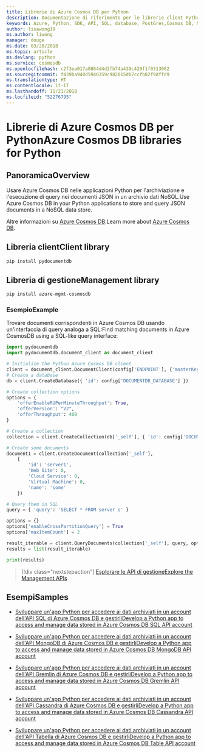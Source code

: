 ```yaml
---
title: Librerie di Azure Cosmos DB per Python
description: Documentazione di riferimento per le librerie client Python per Azure Cosmos DB
keywords: Azure, Python, SDK, API, SQL, database, PostGres,Cosmos DB, NoSQL
author: lisawong19
ms.author: liwong
manager: douge
ms.date: 03/20/2018
ms.topic: article
ms.devlang: python
ms.service: cosmosdb
ms.openlocfilehash: c2f3ea017a8864d4d2fb74a439c420f1f0313082
ms.sourcegitcommit: f439ba940d5940359c982015db7ccfb82f9dffd9
ms.translationtype: HT
ms.contentlocale: it-IT
ms.lasthandoff: 11/21/2018
ms.locfileid: "52276795"
---
```

# <a name="azure-cosmos-db-libraries-for-python"></a><span data-ttu-id="365b2-104">Librerie di Azure Cosmos DB per Python</span><span class="sxs-lookup"><span data-stu-id="365b2-104">Azure Cosmos DB libraries for Python</span></span>

## <a name="overview"></a><span data-ttu-id="365b2-105">Panoramica</span><span class="sxs-lookup"><span data-stu-id="365b2-105">Overview</span></span>

<span data-ttu-id="365b2-106">Usare Azure Cosmos DB nelle applicazioni Python per l'archiviazione e l'esecuzione di query nei documenti JSON in un archivio dati NoSQL.</span><span class="sxs-lookup"><span data-stu-id="365b2-106">Use Azure Cosmos DB in your Python applications to store and query JSON documents in a NoSQL data store.</span></span>

<span data-ttu-id="365b2-107">Altre informazioni su [Azure Cosmos DB](https://docs.microsoft.com/azure/cosmos-db/introduction).</span><span class="sxs-lookup"><span data-stu-id="365b2-107">Learn more about [Azure Cosmos DB](https://docs.microsoft.com/azure/cosmos-db/introduction).</span></span>

## <a name="client-library"></a><span data-ttu-id="365b2-108">Libreria client</span><span class="sxs-lookup"><span data-stu-id="365b2-108">Client library</span></span>
 ```bash
pip install pydocumentdb
 ```

## <a name="management-library"></a><span data-ttu-id="365b2-109">Libreria di gestione</span><span class="sxs-lookup"><span data-stu-id="365b2-109">Management library</span></span>
```bash
pip install azure-mgmt-cosmosdb
```

### <a name="example"></a><span data-ttu-id="365b2-110">Esempio</span><span class="sxs-lookup"><span data-stu-id="365b2-110">Example</span></span>

<span data-ttu-id="365b2-111">Trovare documenti corrispondenti in Azure Cosmos DB usando un'interfaccia di query analoga a SQL:</span><span class="sxs-lookup"><span data-stu-id="365b2-111">Find matching documents in Azure CosmosDB using a SQL-like query interface:</span></span>

```python
import pydocumentdb
import pydocumentdb.document_client as document_client

# Initialize the Python Azure Cosmos DB client
client = document_client.DocumentClient(config['ENDPOINT'], {'masterKey': config['MASTERKEY']})
# Create a database
db = client.CreateDatabase({ 'id': config['DOCUMENTDB_DATABASE'] })

# Create collection options
options = {
    'offerEnableRUPerMinuteThroughput': True,
    'offerVersion': "V2",
    'offerThroughput': 400
}

# Create a collection
collection = client.CreateCollection(db['_self'], { 'id': config['DOCUMENTDB_COLLECTION'] }, options)

# Create some documents
document1 = client.CreateDocument(collection['_self'],
    { 
        'id': 'server1',
        'Web Site': 0,
        'Cloud Service': 0,
        'Virtual Machine': 0,
        'name': 'some' 
    })

# Query them in SQL
query = { 'query': 'SELECT * FROM server s' }    

options = {} 
options['enableCrossPartitionQuery'] = True
options['maxItemCount'] = 2

result_iterable = client.QueryDocuments(collection['_self'], query, options)
results = list(result_iterable)

print(results)
```
> [!div class="nextstepaction"]
> [<span data-ttu-id="365b2-112">Esplorare le API di gestione</span><span class="sxs-lookup"><span data-stu-id="365b2-112">Explore the Management APIs</span></span>](/python/api/overview/azure/cosmosdb/management)

## <a name="samples"></a><span data-ttu-id="365b2-113">Esempi</span><span class="sxs-lookup"><span data-stu-id="365b2-113">Samples</span></span>

* [<span data-ttu-id="365b2-114">Sviluppare un'app Python per accedere ai dati archiviati in un account dell'API SQL di Azure Cosmos DB e gestirli</span><span class="sxs-lookup"><span data-stu-id="365b2-114">Develop a Python app to access and manage data stored in Azure Cosmos DB SQL API account</span></span>](https://github.com/Azure-Samples/azure-cosmos-db-python-getting-started.git)

* [<span data-ttu-id="365b2-115">Sviluppare un'app Python per accedere ai dati archiviati in un account dell'API MongoDB di Azure Cosmos DB e gestirli</span><span class="sxs-lookup"><span data-stu-id="365b2-115">Develop a Python app to access and manage data stored in Azure Cosmos DB MongoDB API account</span></span>](https://github.com/Azure-Samples/CosmosDB-Flask-Mongo-Sample.git)

* [<span data-ttu-id="365b2-116">Sviluppare un'app Python per accedere ai dati archiviati in un account dell'API Gremlin di Azure Cosmos DB e gestirli</span><span class="sxs-lookup"><span data-stu-id="365b2-116">Develop a Python app to access and manage data stored in Azure Cosmos DB Gremlin API account</span></span>](https://github.com/Azure-Samples/azure-cosmos-db-graph-python-getting-started.git)

* [<span data-ttu-id="365b2-117">Sviluppare un'app Python per accedere ai dati archiviati in un account dell'API Cassandra di Azure Cosmos DB e gestirli</span><span class="sxs-lookup"><span data-stu-id="365b2-117">Develop a Python app to access and manage data stored in Azure Cosmos DB Cassandra API account</span></span>](https://github.com/Azure-Samples/azure-cosmos-db-cassandra-python-getting-started.git)

* [<span data-ttu-id="365b2-118">Sviluppare un'app Python per accedere ai dati archiviati in un account dell'API Tabella di Azure Cosmos DB e gestirli</span><span class="sxs-lookup"><span data-stu-id="365b2-118">Develop a Python app to access and manage data stored in Azure Cosmos DB Table API account</span></span>](https://github.com/Azure-Samples/storage-python-getting-started.git)


